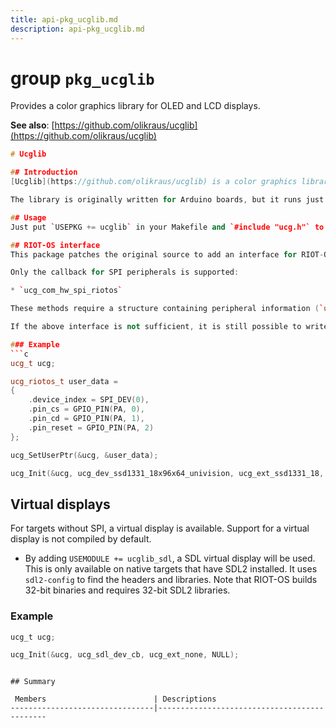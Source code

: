 ```yaml
---
title: api-pkg_ucglib.md
description: api-pkg_ucglib.md
---
```

# group `pkg_ucglib` 

Provides a color graphics library for OLED and LCD displays.

**See also**: [https://github.com/olikraus/ucglib](https://github.com/olikraus/ucglib)

```cpp
# Ucglib

## Introduction
[Ucglib](https://github.com/olikraus/ucglib) is a color graphics library for LCDs and OLEDs. It contains both drivers and high-level drawing routines.

The library is originally written for Arduino boards, but it runs just fine on other platforms, as long as the right drivers are available.

## Usage
Just put `USEPKG += ucglib` in your Makefile and `#include "ucg.h"` to your code. Refer to the [Ucglib wiki](https://github.com/olikraus/ucglib/wiki) for more information on the API.

## RIOT-OS interface
This package patches the original source to add an interface for RIOT-OS.

Only the callback for SPI peripherals is supported:

* `ucg_com_hw_spi_riotos`

These methods require a structure containing peripheral information (`ucg_riotos_t`), that is set using the `ucg_SetUserPtr` function. This structure contains the peripheral and pin mapping.

If the above interface is not sufficient, it is still possible to write a dedicated interface by (re-)implementing the methods above. Refer to the [Ucglib wiki](https://github.com/olikraus/ucglib/wiki) for more information.

### Example
```c
ucg_t ucg;

ucg_riotos_t user_data =
{
    .device_index = SPI_DEV(0),
    .pin_cs = GPIO_PIN(PA, 0),
    .pin_cd = GPIO_PIN(PA, 1),
    .pin_reset = GPIO_PIN(PA, 2)
};

ucg_SetUserPtr(&ucg, &user_data);

ucg_Init(&ucg, ucg_dev_ssd1331_18x96x64_univision, ucg_ext_ssd1331_18, ucg_com_hw_spi_riotos);
```

## Virtual displays
For targets without SPI, a virtual display is available. Support for a virtual display is not compiled by default.

* By adding `USEMODULE += ucglib_sdl`, a SDL virtual display will be used. This is only available on native targets that have SDL2 installed. It uses `sdl2-config` to find the headers and libraries. Note that RIOT-OS builds 32-bit binaries and requires 32-bit SDL2 libraries.

### Example
```c
ucg_t ucg;

ucg_Init(&ucg, ucg_sdl_dev_cb, ucg_ext_none, NULL);
```
```

## Summary

 Members                        | Descriptions                                
--------------------------------|---------------------------------------------

